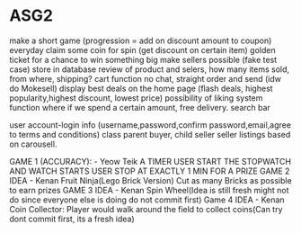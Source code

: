 # ASG2
make a short game (progression = add on discount amount to coupon)
everyday claim some coin for spin (get discount on certain item)
golden ticket for a chance to win something big
make sellers possible (fake test case) store in database
review of product and selers, how many items sold, from where, shipping?
cart function no chat, straight order and send (idw do Mokesell)
display best deals on the home page (flash deals, highest popularity,highest discount, lowest price)
possibility of liking system
function where if we spend a certain amount, free delivery.
search bar 

user account-login info (username,password,confirm password,email,agree to terms and conditions)
class parent buyer, child seller
seller listings based on carousell.

GAME 1 (ACCURACY): - Yeow Teik
A TIMER 
USER START THE STOPWATCH AND WATCH STARTS
USER STOP AT EXACTLY 1 MIN FOR A PRIZE
GAME 2 IDEA - Kenan
Fruit Ninja(Lego Brick Version)
Cut as many Bricks as possible to earn prizes
GAME 3 IDEA - Kenan
Spin Wheel(Idea is still fresh might not do since everyone else is doing do not commit first)
Game 4 IDEA - Kenan
Coin Collector: Player would walk around the field to collect coins(Can try dont commit first, its a fresh idea)



